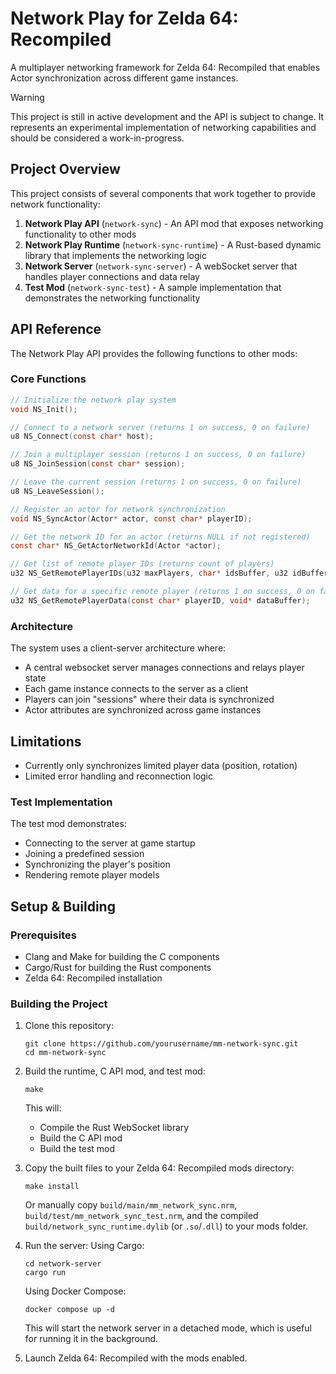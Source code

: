 # Network Play for Zelda 64: Recompiled

A multiplayer networking framework for Zelda 64: Recompiled that enables Actor synchronization across different game instances.


> [!WARNING]
> This project is still in active development and the API is subject to change. It represents an experimental implementation of networking capabilities and should be considered a work-in-progress.


## Project Overview

This project consists of several components that work together to provide network functionality:

1. **Network Play API** (`network-sync`) - An API mod that exposes networking functionality to other mods
2. **Network Play Runtime** (`network-sync-runtime`) - A Rust-based dynamic library that implements the networking logic
3. **Network Server** (`network-sync-server`) - A webSocket server that handles player connections and data relay
4. **Test Mod** (`network-sync-test`) - A sample implementation that demonstrates the networking functionality

## API Reference

The Network Play API provides the following functions to other mods:

### Core Functions

```c
// Initialize the network play system
void NS_Init();

// Connect to a network server (returns 1 on success, 0 on failure)
u8 NS_Connect(const char* host);

// Join a multiplayer session (returns 1 on success, 0 on failure)
u8 NS_JoinSession(const char* session);

// Leave the current session (returns 1 on success, 0 on failure)
u8 NS_LeaveSession();

// Register an actor for network synchronization
void NS_SyncActor(Actor* actor, const char* playerID);

// Get the network ID for an actor (returns NULL if not registered)
const char* NS_GetActorNetworkId(Actor *actor);

// Get list of remote player IDs (returns count of players)
u32 NS_GetRemotePlayerIDs(u32 maxPlayers, char* idsBuffer, u32 idBufferSize);

// Get data for a specific remote player (returns 1 on success, 0 on failure)
u32 NS_GetRemotePlayerData(const char* playerID, void* dataBuffer);
```

### Architecture

The system uses a client-server architecture where:
- A central websocket server manages connections and relays player state
- Each game instance connects to the server as a client
- Players can join "sessions" where their data is synchronized
- Actor attributes are synchronized across game instances

## Limitations

- Currently only synchronizes limited player data (position, rotation)
- Limited error handling and reconnection logic

### Test Implementation

The test mod demonstrates:
- Connecting to the server at game startup
- Joining a predefined session
- Synchronizing the player's position
- Rendering remote player models

## Setup & Building

### Prerequisites

- Clang and Make for building the C components
- Cargo/Rust for building the Rust components
- Zelda 64: Recompiled installation

### Building the Project

1. Clone this repository:
   ```
   git clone https://github.com/yourusername/mm-network-sync.git
   cd mm-network-sync
   ```

2. Build the runtime, C API mod, and test mod:
   ```
   make
   ```
   This will:
   - Compile the Rust WebSocket library
   - Build the C API mod
   - Build the test mod

3. Copy the built files to your Zelda 64: Recompiled mods directory:
   ```
   make install
   ```
   Or manually copy `build/main/mm_network_sync.nrm`, `build/test/mm_network_sync_test.nrm`, and the compiled `build/network_sync_runtime.dylib` (or `.so`/`.dll`) to your mods folder.

4. Run the server:
Using Cargo:
   ```
   cd network-server
   cargo run
   ```

   Using Docker Compose:
   ```
   docker compose up -d
   ```
   This will start the network server in a detached mode, which is useful for running it in the background.

5. Launch Zelda 64: Recompiled with the mods enabled.
